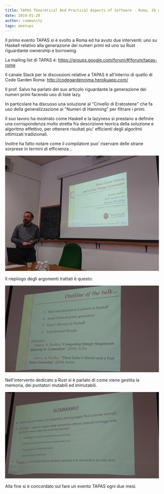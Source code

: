 ```yaml
---
title: TAPAS Theoretical And Practical Aspects of Software - Roma, 26 gennaio 2019
date: 2019-01-28
author: community
tags: meetups
---
```


Il primo evento TAPAS si è svolto a Roma ed ha avuto due interventi: uno su Haskell relativo alla generazione dei numeri primi ed uno su Rust riguardante ownership e borrowing.

La mailing list di TAPAS è: https://groups.google.com/forum/#!forum/tapas-rome

Il canale Slack per le discussioni relative a TAPAS è all'interno di quello di Code Garden Roma: http://codegardenroma.herokuapp.com/

Il prof. Salvo ha parlato del suo articolo riguardante la generazione dei numeri primi facendo uso di liste lazy.

In particolare ha discusso una soluzione al "Crivello di Eratostene" che fa uso della generalizzazione ai "Numeri di Hamming" per filtrare i primi.

Il suo lavoro ha mostrato come Haskell e la lazyness si prestano a definire una corrispondenza molto stretta fra descrizione teorica della soluzione e algoritmo effettivo, per ottenere risultati piu' efficienti degli algoritmi ottimizati tradizionali.

Inoltre ha fatto notare come il compilatore puo' riservare delle strane sorprese in termini di efficienza...

<img src="/images/photos/meetup_2019_tapas_prof_salvo.jpg" alt="photo" class="img-thumbnail"/>

Il riepilogo degli argomenti trattati è questo:

<img src="/images/photos/meetup_2019_tapas_haskell_outline.jpg" alt="photo" class="img-thumbnail"/>

Nell'intervento dedicato a Rust si è parlato di come viene gestita la memoria, dei puntatori mutabili ed immutabili.

<img src="/images/photos/meetup_2019_tapas_rust_outline.jpg" alt="photo" class="img-thumbnail"/>

Alla fine si è concordato sul fare un evento TAPAS ogni due mesi.
